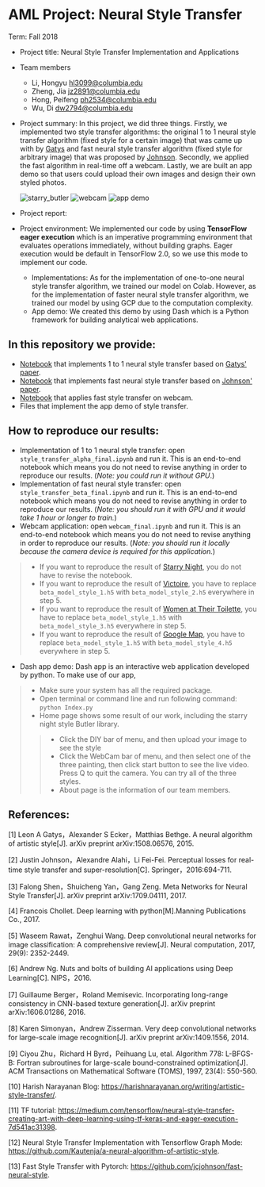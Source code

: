 # AML Project: Neural Style Transfer

Term: Fall 2018

- Project title: Neural Style Transfer Implementation and Applications

- Team members

  - Li, Hongyu hl3099@columbia.edu
  - Zheng, Jia jz2891@columbia.edu
  - Hong, Peifeng ph2534@columbia.edu
  - Wu, Di dw2794@columbia.edu

- Project summary: In this project, we did three things. Firstly, we implemented two style transfer algorithms: the original 1 to 1 neural style transfer algorithm (fixed style for a certain image) that was came up with by [Gatys](https://github.com/PeifengHong/Neural-style-transfer-implementation-and-applications/blob/master/papers/A%20Neural%20Algorithm%20of%20Artistic%20Style.pdf) and fast neural style transfer algorithm (fixed style for arbitrary image) that was proposed by [Johnson](https://github.com/PeifengHong/Neural-style-transfer-implementation-and-applications/blob/master/papers/Perceptual%20Losses%20for%20Real-Time%20Style%20Transfer%20and%20Super-Resolution.pdf). Secondly, we applied the fast algorithm in real-time off a webcam. Lastly, we are built an app demo so that users could upload their own images and design their own styled photos. 

  ![starry_butler](https://github.com/PeifengHong/Neural-style-transfer-implementation-and-applications/blob/master/outputs/starry_bulter_alpha_model.png)
  ![webcam](https://github.com/PeifengHong/Neural-style-transfer-implementation-and-applications/blob/master/figs/webcam_demo.png)
  ![app demo](https://github.com/PeifengHong/Neural-style-transfer-implementation-and-applications/blob/master/figs/page_demo.jpg)
- Project report: 

- Project environment: We implemented our code by using **TensorFlow eager execution** which is an imperative programming environment that evaluates operations immediately, without building graphs. Eager execution would be default in TensorFlow 2.0, so we use this mode to implement our code. 

  * Implementations: As for the implementation of one-to-one neural style transfer algorithm, we trained our model on Colab. However, as for the implementation of faster neural style transfer algorithm, we trained our model by using GCP due to the computation complexity. 
  * App demo: We created this demo by using Dash which is a Python framework for building analytical web applications.



## In this repository we provide:

  - [Notebook](https://github.com/PeifengHong/Neural-style-transfer-implementation-and-applications/blob/master/lib/style_transfer_alpha_final.ipynb) that implements 1 to 1 neural style transfer based on [Gatys' paper](https://github.com/PeifengHong/Neural-style-transfer-implementation-and-applications/blob/master/papers/A%20Neural%20Algorithm%20of%20Artistic%20Style.pdf). 
  - [Notebook](https://github.com/PeifengHong/Neural-style-transfer-implementation-and-applications/blob/master/lib/style_transfer_beta_final.ipynb) that implements fast neural style transfer based on [Johnson' paper](https://github.com/PeifengHong/Neural-style-transfer-implementation-and-applications/blob/master/papers/Perceptual%20Losses%20for%20Real-Time%20Style%20Transfer%20and%20Super-Resolution.pdf). 
  - [Notebook](https://github.com/PeifengHong/Neural-style-transfer-implementation-and-applications/blob/master/lib/webcam_final.ipynb) that applies fast style transfer on webcam. 
  - Files that implement the app demo of style transfer. 



## How to reproduce our results: 

* Implementation of 1 to 1 neural style transfer: open `style_transfer_alpha_final.ipynb` and run it. This is an end-to-end notebook which means you do not need to revise anything in order to reproduce our results. (*Note: you could run it without GPU*.)
* Implementation of fast neural style transfer:  open `style_transfer_beta_final.ipynb` and run it. This is an end-to-end notebook which means you do not need to revise anything in order to reproduce our results.  (*Note: you should run it with GPU and it would take 1 hour or longer to train.*)
* Webcam application: open `webcam_final.ipynb` and run it. This is an end-to-end notebook which means you do not need to revise anything in order to reproduce our results.  (*Note: you should run it locally because the camera device is required for this application.*)
> - If you want to reproduce the result of [Starry Night](https://github.com/PeifengHong/Neural-style-transfer-implementation-and-applications/blob/master/data/starry_night.jpg), you do not have to revise the notebook. 
> - If you want to reproduce the result of [Victoire](https://github.com/PeifengHong/Neural-style-transfer-implementation-and-applications/blob/master/data/victoire.jpg), you have to replace `beta_model_style_1.h5` with  `beta_model_style_2.h5` everywhere in step 5. 
> - If you want to reproduce the result of [Women at Their Toilette](https://github.com/PeifengHong/Neural-style-transfer-implementation-and-applications/blob/master/data/Women_at_Their_%20Toilette.jpg), you have to replace `beta_model_style_1.h5` with  `beta_model_style_3.h5` everywhere in step 5. 
> - If you want to reproduce the result of [Google Map](https://github.com/PeifengHong/Neural-style-transfer-implementation-and-applications/blob/master/data/google_map.jpg), you have to replace `beta_model_style_1.h5` with  `beta_model_style_4.h5` everywhere in step 5. 
* Dash app demo:  Dash app is an interactive web application developed by python. To make use of our app, 
> - Make sure your system has all the required package.
> - Open terminal or command line and run following command: `python Index.py`
> - Home page shows some result of our work, including the starry night style Butler library.
> > - Click the DIY bar of menu, and then upload your image to see the style
> > - Click the WebCam bar of menu, and then select one of the three painting, then click start button to see the live video. Press Q to       quit the camera. You can try all of the three styles.
> > - About page is the information of our team members.



## References:

[1]  Leon A Gatys，Alexander S Ecker，Matthias Bethge. A neural algorithm of artistic style[J]. arXiv preprint arXiv:1508.06576, 2015. 

[2]  Justin Johnson，Alexandre Alahi，Li Fei-Fei. Perceptual losses for real-time style transfer and super-resolution[C]. Springer，2016:694-711.

[3]  Falong Shen，Shuicheng Yan，Gang Zeng. Meta Networks for Neural Style Transfer[J]. arXiv preprint arXiv:1709.04111, 2017. 

[4]  Francois Chollet. Deep learning with python[M].Manning Publications Co., 2017.

[5]  Waseem Rawat，Zenghui Wang. Deep convolutional neural networks for image classification: A comprehensive review[J]. Neural computation, 2017, 29(9): 2352-2449.

[6]  Andrew Ng. Nuts and bolts of building AI applications using Deep Learning[C]. NIPS，2016.

[7]  Guillaume Berger，Roland Memisevic. Incorporating long-range consistency in CNN-based texture generation[J]. arXiv preprint arXiv:1606.01286, 2016.

[8]  Karen Simonyan，Andrew Zisserman. Very deep convolutional networks for large-scale image recognition[J]. arXiv preprint arXiv:1409.1556, 2014. 

[9]  Ciyou Zhu，Richard H Byrd，Peihuang Lu, etal. Algorithm 778: L-BFGS-B: Fortran subroutines for large-scale bound-constrained optimization[J]. ACM Transactions on Mathematical Software (TOMS), 1997, 23(4): 550-560.

[10] Harish Narayanan Blog: https://harishnarayanan.org/writing/artistic-style-transfer/.

[11] TF tutorial: https://medium.com/tensorflow/neural-style-transfer-creating-art-with-deep-learning-using-tf-keras-and-eager-execution-7d541ac31398. 

[12] Neural Style Transfer Implementation with Tensorflow Graph Mode: https://github.com/Kautenja/a-neural-algorithm-of-artistic-style. 

[13] Fast Style Transfer with Pytorch: https://github.com/jcjohnson/fast-neural-style.
